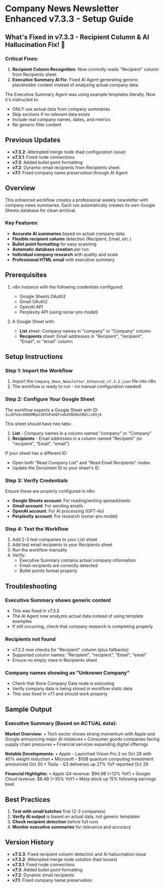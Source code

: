 # Company News Newsletter Enhanced v7.3.3 - Setup Guide

## What's Fixed in v7.3.3 - Recipient Column & AI Hallucination Fix! 🎯

### Critical Fixes:
1. **Recipient Column Recognition**: Now correctly reads "Recipient" column from Recipients sheet
2. **Executive Summary AI Fix**: Fixed AI Agent generating generic placeholder content instead of analyzing actual company data

The Executive Summary Agent was using example templates literally. Now it's instructed to:
- ONLY use actual data from company summaries
- Skip sections if no relevant data exists
- Include real company names, dates, and metrics
- No generic filler content

## Previous Updates
- **v7.3.2**: Attempted merge node (had configuration issue)
- **v7.3.1**: Fixed node connections
- **v7.3**: Added bullet point formatting
- **v7.2**: Dynamic email recipients from Recipients sheet
- **v7.1**: Fixed company name preservation through AI Agent

## Overview
This enhanced workflow creates a professional weekly newsletter with company news summaries. Each run automatically creates its own Google Sheets database for clean archival.

### Key Features:
- **Accurate AI summaries** based on actual company data
- **Flexible recipient column** detection (Recipient, Email, etc.)
- **Bullet point formatting** for easy scanning
- **Automatic database creation** per run
- **Individual company research** with quality and scale
- **Professional HTML email** with executive summary

## Prerequisites
1. n8n instance with the following credentials configured:
   - Google Sheets OAuth2
   - Gmail OAuth2
   - OpenAI API
   - Perplexity API (using sonar-pro model)

2. A Google Sheet with:
   - **List** sheet: Company names in "company" or "Company" column
   - **Recipients** sheet: Email addresses in "Recipient", "recipient", "Email", or "email" column

## Setup Instructions

### Step 1: Import the Workflow
1. Import the `Company_News_Newsletter_Enhanced_v7.3.3.json` file into n8n
2. The workflow is ready to run - no manual configuration needed!

### Step 2: Configure Your Google Sheet
The workflow expects a Google Sheet with ID: `1LnQfeGcO80OMRpUJ0fmPaO6Fxeb45N58oh0Qlcz65j4`

This sheet should have two tabs:
1. **List** - Company names in a column named "company" or "Company"
2. **Recipients** - Email addresses in a column named "Recipient" (or "recipient", "Email", "email")

If your sheet has a different ID:
- Open both "Read Company List" and "Read Email Recipients" nodes
- Update the Document ID to your sheet's ID

### Step 3: Verify Credentials
Ensure these are properly configured in n8n:
- **Google Sheets account**: For reading/writing spreadsheets
- **Gmail account**: For sending emails
- **OpenAI account**: For AI processing (GPT-4o)
- **Perplexity account**: For research (sonar-pro model)

### Step 4: Test the Workflow
1. Add 2-3 test companies to your List sheet
2. Add test email recipients to your Recipients sheet
3. Run the workflow manually
4. Verify:
   - Executive Summary contains actual company information
   - Email recipients are correctly detected
   - Bullet points format properly

## Troubleshooting

### Executive Summary shows generic content
- This was fixed in v7.3.3
- The AI Agent now analyzes actual data instead of using template examples
- If still occurring, check that company research is completing properly

### Recipients not found
- v7.3.3 now checks for "Recipient" column (plus fallbacks)
- Supported column names: "Recipient", "recipient", "Email", "email"
- Ensure no empty rows in Recipients sheet

### Company names showing as "Unknown Company"
- Check that Store Company Data node is executing
- Verify company data is being stored in workflow static data
- This was fixed in v7.1 and should work properly

## Sample Output

### Executive Summary (Based on ACTUAL data):
**Market Overview:**
• Tech sector shows strong momentum with Apple and Google announcing major AI initiatives
• Consumer goods companies facing supply chain pressures
• Financial services expanding digital offerings

**Notable Developments:**
• Apple - Launched Vision Pro 2 on Oct 28 with 40% weight reduction
• Microsoft - $10B quantum computing investment announced Oct 30
• Tesla - Q3 deliveries up 27% YoY reported Oct 29

**Financial Highlights:**
• Apple Q4 revenue: $94.9B (+12% YoY)
• Google Cloud revenue: $8.4B (+35% YoY)
• Meta stock up 15% following earnings beat

## Best Practices
1. **Test with small batches** first (2-3 companies)
2. **Verify AI output** is based on actual data, not generic templates
3. **Check recipient detection** before full runs
4. **Monitor executive summaries** for relevance and accuracy

## Version History
- **v7.3.3**: Fixed recipient column detection and AI hallucination issue
- **v7.3.2**: Attempted merge node solution (had issues)
- **v7.3.1**: Fixed node connections
- **v7.3**: Added bullet point formatting
- **v7.2**: Dynamic email recipients
- **v7.1**: Fixed company name preservation